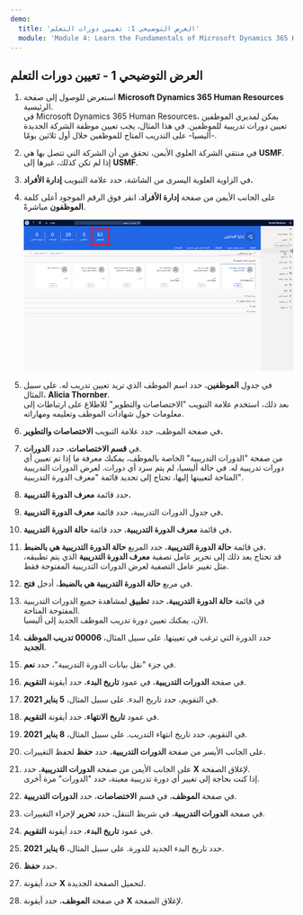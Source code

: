 ```yaml
---
demo:
  title: 'العرض التوضيحي 1: تعيين دورات التعلم'
  module: 'Module 4: Learn the Fundamentals of Microsoft Dynamics 365 Human Resources'
---
```


## العرض التوضيحي 1 - تعيين دورات التعلم

1. استعرض للوصول إلى صفحة **Microsoft Dynamics 365 Human Resources** الرئيسية.  
    في Microsoft Dynamics 365 Human Resources، يمكن لمديري الموظفين تعيين دورات تدريبية للموظفين. في هذا المثال، يجب تعيين موظفة الشركة الجديدة -أليسيا- على التدريب المتاح للموظفين خلال أول ثلاثين يومًا.

1. في منتقي الشركة العلوي الأيمن، تحقق من أن الشركة التي تتصل بها هي **USMF**. إذا لم تكن كذلك، غيرها إلى **USMF**.

1. في الزاوية العلوية اليسرى من الشاشة، حدد علامة التبويب **إدارة الأفراد.**

1. على الجانب الأيمن من صفحة **إدارة الأفراد**، انقر فوق الرقم الموجود أعلى كلمة **الموظفون** مباشرةً.

    ![لقطة شاشة لصفحة إدارة الأفراد مع تمييز أرقام الموظفين.](./media/assigning_learning_courses_1_employee.png)

1. في جدول **الموظفين**، حدد اسم الموظف الذي تريد تعيين تدريب له. على سبيل المثال، **Alicia Thornber**.  
    بعد ذلك، استخدم علامة التبويب "الاختصاصات والتطوير" للاطلاع على ارتباطات إلى معلومات حول شهادات الموظف وتعليمه ومهاراته.

1. في صفحة الموظف، حدد علامة التبويب **الاختصاصات والتطوير.**

1. في **قسم الاختصاصات**، حدد **الدورات**.  
    من صفحة "الدورات التدريبية" الخاصة بالموظف، يمكنك معرفة ما إذا تم تعيين أي دورات تدريبية له. في حالة أليسيا، لم يتم سرد أي دورات. لعرض الدورات التدريبية المتاحة لتعيينها إليها، تحتاج إلى تحديد قائمة "معرف الدورة التدريبية".

1. حدد قائمة **معرف الدورة التدريبية.**

1. في جدول الدورات التدريبية، حدد قائمة **معرف الدورة التدريبية.**

1. في قائمة **معرف الدورة التدريبية**، حدد قائمة **حالة الدورة التدريبية.**

1. في قائمة **حالة الدورة التدريبية**، حدد المربع **حالة الدورة التدريبية هي بالضبط.**  
    قد تحتاج بعد ذلك إلى تحرير عامل تصفية **معرف الدورة التدريبية** الذي يتم تطبيقه، مثل تغيير عامل التصفية لعرض الدورات التدريبية المفتوحة فقط.

1. في مربع **حالة الدورة التدريبية هي بالضبط**، أدخل **فتح**.

1. في قائمة **حالة الدورة التدريبية**، حدد **تطبيق** لمشاهدة جميع الدورات التدريبية المفتوحة المتاحة.  
    الآن، يمكنك تعيين دورة تدريب الموظف الجديد إلى أليسيا.

1. حدد الدورة التي ترغب في تعيينها. على سبيل المثال، **00006 تدريب الموظف الجديد**.

1. في جزء "نقل بيانات الدورة التدريبية"، حدد **نعم**.

1. في صفحة **الدورات التدريبية**، في عمود **تاريخ البدء**، حدد أيقونة **التقويم**.

1. في التقويم، حدد تاريخ البدء. على سبيل المثال، **5 يناير 2021**.

1. في عمود **تاريخ الانتهاء**، حدد أيقونة **التقويم**.

1. في التقويم، حدد تاريخ انتهاء التدريب. على سبيل المثال، **8 يناير 2021**.

1. على الجانب الأيسر من صفحة **الدورات التدريبية**، حدد **حفظ** لحفظ التغييرات.

1. على الجانب الأيمن من صفحة **الدورات التدريبية**، حدد **X** لإغلاق الصفحة.  
    إذا كنت بحاجة إلى تغيير أي دورة تدريبية معينة، حدد "الدورات" مرة أخرى.

1. في صفحة **الموظف**، في قسم **الاختصاصات**، حدد **الدورات التدريبية**.

1. في صفحة **الدورات التدريبية**، في شريط التنقل، حدد **تحرير** لإجراء التغييرات.

1. في عمود **تاريخ البدء**، حدد أيقونة **التقويم**.

1. حدد تاريخ البدء الجديد للدورة. على سبيل المثال، **6 يناير 2021**.

1. حدد ⁧**⁩حفظ⁧**⁩.

1. حدد أيقونة **X** لتحميل الصفحة الجديدة.

1. في صفحة **الموظف**، حدد أيقونة **X** لإغلاق الصفحة.
